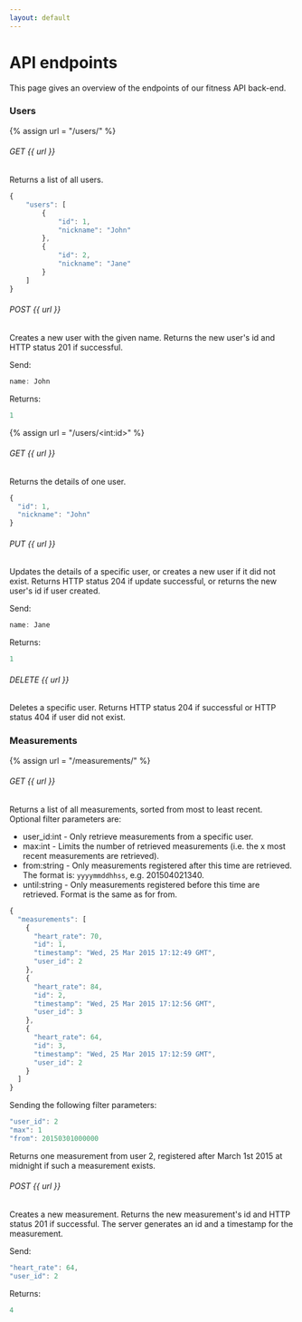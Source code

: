 ```yaml
---
layout: default
---
```


# API endpoints
This page gives an overview of the endpoints of our fitness API back-end.


### Users

{% assign url = "/users/" %}

###### GET {{ url }}

Returns a list of all users.

```javascript
{
    "users": [
        {
            "id": 1,
            "nickname": "John"
        },
        {
            "id": 2,
            "nickname": "Jane"
        }
    ]
}
```

###### POST {{ url }}

Creates a new user with the given name. Returns the new user's id and HTTP status 201 if successful.

Send:

```javascript
name: John
```

Returns:

```javascript
1
```

{% assign url = "/users/\<int:id\>" %}

###### GET {{ url }}

Returns the details of one user.

```javascript
{
  "id": 1,
  "nickname": "John"
}
```

###### PUT {{ url }}

Updates the details of a specific user, or creates a new user if it did not exist. Returns HTTP status 204 if update successful, or returns the new user's id if user created.

Send:

```javascript
name: Jane
```
Returns:

```javascript
1
```

###### DELETE {{ url }}

Deletes a specific user. Returns HTTP status 204 if successful or HTTP status 404 if user did not exist.


### Measurements

{% assign url = "/measurements/" %}


###### GET {{ url }}

Returns a list of all measurements, sorted from most to least recent. Optional filter parameters are:

- user_id:int - Only retrieve measurements from a specific user.
- max:int - Limits the number of retrieved measurements (i.e. the x most recent measurements are retrieved).
- from:string - Only measurements registered after this time are retrieved. The format is: `yyyymmddhhss`, e.g. 201504021340.
- until:string - Only measurements registered before this time are retrieved. Format is the same as for from.

```javascript
{
  "measurements": [
    {
      "heart_rate": 70,
      "id": 1,
      "timestamp": "Wed, 25 Mar 2015 17:12:49 GMT",
      "user_id": 2
    },
    {
      "heart_rate": 84,
      "id": 2,
      "timestamp": "Wed, 25 Mar 2015 17:12:56 GMT",
      "user_id": 3
    },
    {
      "heart_rate": 64,
      "id": 3,
      "timestamp": "Wed, 25 Mar 2015 17:12:59 GMT",
      "user_id": 2
    }
  ]
}
```

Sending the following filter parameters:

```javascript
"user_id": 2
"max": 1
"from": 20150301000000
```

Returns one measurement from user 2, registered after March 1st 2015 at midnight if such a measurement exists.


###### POST {{ url }}

Creates a new measurement. Returns the new measurement's id and HTTP status 201 if successful. The server generates an id and a timestamp for the measurement.

Send:

```javascript
"heart_rate": 64,
"user_id": 2
```

Returns:

```javascript
4
```
